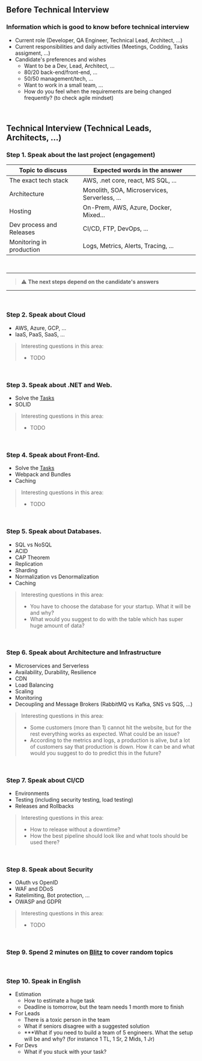 ## Before Technical Interview

### Information which is good to know before technical interview

* Current role (Developer, QA Engineer, Technical Lead, Architect, ...)
* Current responsibilities and daily activities (Meetings, Codding, Tasks assigment, ...)
* Candidate's preferences and wishes
    * Want to be a Dev, Lead, Architect, ...
    * 80/20 back-end/front-end, ...
    * 50/50 management/tech, ...
    * Want to work in a small team, ...
    * How do you feel when the requirements are being changed frequently? (to check agile mindset)

<br>

## Technical Interview (Technical Leads, Architects, ...)

### Step 1. Speak about the last project (engagement)

| Topic to discuss  | Expected words in the answer |
| -------------------- | ------------------------- |
| The exact tech stack | AWS, .net core, react, MS SQL, ... |
| Architecture | Monolith, SOA, Microservices, Serverless, ... |
| Hosting | On-Prem, AWS, Azure, Docker, Mixed... |
| Dev process and Releases | CI/CD, FTP, DevOps, ... |
| Monitoring in production | Logs, Metrics, Alerts, Tracing, ... |

<br>

---
> :warning: **The next steps depend on the candidate's answers**
---
<br>

### Step 2. Speak about Cloud

* AWS, Azure, GCP, ...
* IaaS, PaaS, SaaS, ...

> Interesting questions in this area:
> * TODO

<br>

### Step 3. Speak about .NET and Web.

* Solve the [Tasks](c-sharp-questions.cs)
* SOLID

> Interesting questions in this area:
> * TODO

<br>

### Step 4. Speak about Front-End.

* Solve the [Tasks](js-questions.js)
* Webpack and Bundles
* Caching

> Interesting questions in this area:
> * TODO

<br>

### Step 5. Speak about Databases.

* SQL vs NoSQL
* ACID
* CAP Theorem
* Replication
* Sharding
* Normalization vs Denormalization
* Caching

> Interesting questions in this area:
> * You have to choose the database for your startup. What it will be and why?
> * What would you suggest to do with the table which has super huge amount of data?

<br>

### Step 6. Speak about Architecture and Infrastructure

* Microservices and Serverless
* Availability, Durability, Resilience
* CDN
* Load Balancing
* Scaling
* Monitoring
* Decoupling and Message Brokers (RabbitMQ vs Kafka, SNS vs SQS, ...)

> Interesting questions in this area:
> * Some customers (more than 1) cannot hit the website, but for the rest everything works as expected. What could be an issue?
> * According to the metrics and logs, a production is alive, but a lot of customers say that production is down. How it can be and what would you suggest to do to predict this in the future?

<br>

### Step 7. Speak about CI/CD

* Environments
* Testing (including security testing, load testing)
* Releases and Rollbacks

> Interesting questions in this area:
> * How to release without a downtime?
> * How the best pipeline should look like and what tools should be used there?

<br>

### Step 8. Speak about Security

* OAuth vs OpenID
* WAF and DDoS
* Ratelimiting, Bot protection, ...
* OWASP and GDPR

> Interesting questions in this area:
> * TODO

<br>

### Step 9. Spend 2 minutes on [Blitz](blitz.txt) to cover random topics

<br>

### Step 10. Speak in English

* Estimation
    * How to estimate a huge task
    * Deadline is tomorrow, but the team needs 1 month more to finish
* For Leads
    * There is a toxic person in the team
    * What if seniors disagree with a suggested solution
    * ***What if you need to build a team of 5 engineers. What the setup will be and why? (for instance 1 TL, 1 Sr, 2
      Mids, 1 Jr)
* For Devs
    * What if you stuck with your task?
